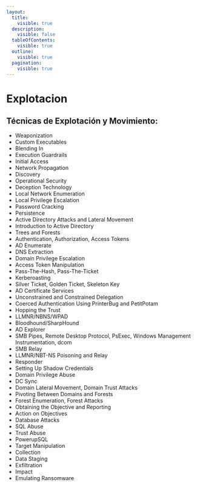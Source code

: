 ```yaml
---
layout:
  title:
    visible: true
  description:
    visible: false
  tableOfContents:
    visible: true
  outline:
    visible: true
  pagination:
    visible: true
---
```


# Explotacion

## Técnicas de Explotación y Movimiento:

* Weaponization
* Custom Executables
* Blending In
* Execution Guardrails
* Initial Access
* Network Propagation
* Discovery
* Operational Security
* Deception Technology
* Local Network Enumeration
* Local Privilege Escalation
* Password Cracking
* Persistence
* Active Directory Attacks and Lateral Movement
* Introduction to Active Directory
* Trees and Forests
* Authentication, Authorization, Access Tokens
* AD Enumerate
* DNS Extraction
* Domain Privilege Escalation
* Access Token Manipulation
* Pass-The-Hash, Pass-The-Ticket
* Kerberoasting
* Silver Ticket, Golden Ticket, Skeleton Key
* AD Certificate Services
* Unconstrained and Constrained Delegation
* Coerced Authentication Using PrinterBug and PetitPotam
* Hopping the Trust
* LLMNR/NBNS/WPAD
* Bloodhound/SharpHound
* AD Explorer
* SMB Pipes, Remote Desktop Protocol, PsExec, Windows Management Instrumentation, dcom
* SMB Relay
* LLMNR/NBT-NS Poisoning and Relay
* Responder
* Setting Up Shadow Credentials
* Domain Privilege Abuse
* DC Sync
* Domain Lateral Movement, Domain Trust Attacks
* Pivoting Between Domains and Forests
* Forest Enumeration, Forest Attacks
* Obtaining the Objective and Reporting
* Action on Objectives
* Database Attacks
* SQL Abuse
* Trust Abuse
* PowerupSQL
* Target Manipulation
* Collection
* Data Staging
* Exfiltration
* Impact
* Emulating Ransomware
